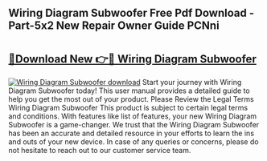 ## Wiring Diagram Subwoofer Free Pdf Download - Part-5x2 New Repair Owner Guide PCNni

# <h2><a href="http://dfies81.blite.top/?on=Wiring+Diagram+Subwoofer">🔗Download New 👉🔴 Wiring Diagram Subwoofer</a></h2>

[![Wiring Diagram Subwoofer download](https://i.imgur.com/lujVjoI.png)](http://dfies81.blite.top/?on=Wiring+Diagram+Subwoofer)
Start your journey with Wiring Diagram Subwoofer today! This user manual provides a detailed guide to help you get the most out of your product. Please Review the Legal Terms Wiring Diagram Subwoofer This product is subject to certain legal terms and conditions. With features like list of features, your new Wiring Diagram Subwoofer is a game-changer. We trust that the Wiring Diagram Subwoofer has been an accurate and detailed resource in your efforts to learn the ins and outs of your new device. In case of any queries or concerns, please do not hesitate to reach out to our customer service team.
